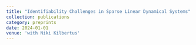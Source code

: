 ```yaml
---
title: "Identifiability Challenges in Sparse Linear Dynamical Systems"
collection: publications
category: preprints
date: 2024-01-01
venue: 'with Niki Kilbertus'
---
```


